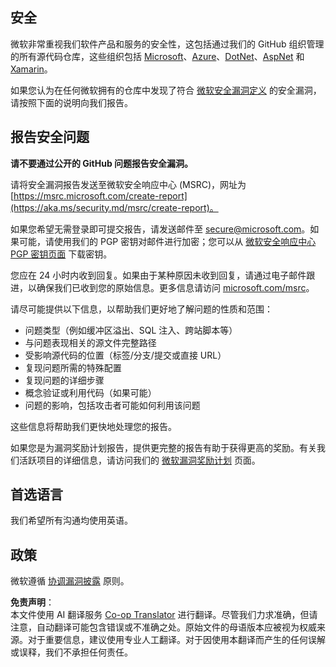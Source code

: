 <!--
CO_OP_TRANSLATOR_METADATA:
{
  "original_hash": "57f14126c1c6add76b3aef3844dfe4e3",
  "translation_date": "2025-05-07T13:04:33+00:00",
  "source_file": "SECURITY.md",
  "language_code": "zh"
}
-->
## 安全

微软非常重视我们软件产品和服务的安全性，这包括通过我们的 GitHub 组织管理的所有源代码仓库，这些组织包括 [Microsoft](https://github.com/Microsoft)、[Azure](https://github.com/Azure)、[DotNet](https://github.com/dotnet)、[AspNet](https://github.com/aspnet) 和 [Xamarin](https://github.com/xamarin)。

如果您认为在任何微软拥有的仓库中发现了符合 [微软安全漏洞定义](https://aka.ms/security.md/definition) 的安全漏洞，请按照下面的说明向我们报告。

## 报告安全问题

**请不要通过公开的 GitHub 问题报告安全漏洞。**

请将安全漏洞报告发送至微软安全响应中心 (MSRC)，网址为 [https://msrc.microsoft.com/create-report](https://aka.ms/security.md/msrc/create-report)。

如果您希望无需登录即可提交报告，请发送邮件至 [secure@microsoft.com](mailto:secure@microsoft.com)。如果可能，请使用我们的 PGP 密钥对邮件进行加密；您可以从 [微软安全响应中心 PGP 密钥页面](https://aka.ms/security.md/msrc/pgp) 下载密钥。

您应在 24 小时内收到回复。如果由于某种原因未收到回复，请通过电子邮件跟进，以确保我们已收到您的原始信息。更多信息请访问 [microsoft.com/msrc](https://www.microsoft.com/msrc)。

请尽可能提供以下信息，以帮助我们更好地了解问题的性质和范围：

  * 问题类型（例如缓冲区溢出、SQL 注入、跨站脚本等）
  * 与问题表现相关的源文件完整路径
  * 受影响源代码的位置（标签/分支/提交或直接 URL）
  * 复现问题所需的特殊配置
  * 复现问题的详细步骤
  * 概念验证或利用代码（如果可能）
  * 问题的影响，包括攻击者可能如何利用该问题

这些信息将帮助我们更快地处理您的报告。

如果您是为漏洞奖励计划报告，提供更完整的报告有助于获得更高的奖励。有关我们活跃项目的详细信息，请访问我们的 [微软漏洞奖励计划](https://aka.ms/security.md/msrc/bounty) 页面。

## 首选语言

我们希望所有沟通均使用英语。

## 政策

微软遵循 [协调漏洞披露](https://aka.ms/security.md/cvd) 原则。

**免责声明**：  
本文件使用 AI 翻译服务 [Co-op Translator](https://github.com/Azure/co-op-translator) 进行翻译。尽管我们力求准确，但请注意，自动翻译可能包含错误或不准确之处。原始文件的母语版本应被视为权威来源。对于重要信息，建议使用专业人工翻译。对于因使用本翻译而产生的任何误解或误释，我们不承担任何责任。